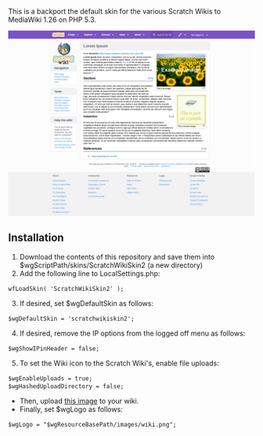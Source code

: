 This is a backport the default skin for the various Scratch Wikis to MediaWiki 1.26 on PHP 5.3.

<p align="center">
  <img src='./readmeimg/WikiLipsum.png'>
</p>

## Installation
1. Download the contents of this repository and save them into $wgScriptPath/skins/ScratchWikiSkin2 (a new directory)
2. Add the following line to LocalSettings.php:
```
wfLoadSkin( 'ScratchWikiSkin2' );
```
3. If desired, set $wgDefaultSkin as follows:
```
$wgDefaultSkin = 'scratchwikiskin2';
```
4. If desired, remove the IP options from the logged off menu as follows:
```
$wgShowIPinHeader = false;
```
5. To set the Wiki icon to the Scratch Wiki's, enable file uploads:
```
$wgEnableUploads = true;
$wgHashedUploadDirectory = false;
```
- Then, upload [this image](https://en.scratch-wiki.info/wiki/File:Wiki.png) to your wiki.
- Finally, set $wgLogo as follows:
```
$wgLogo = "$wgResourceBasePath/images/wiki.png";
```